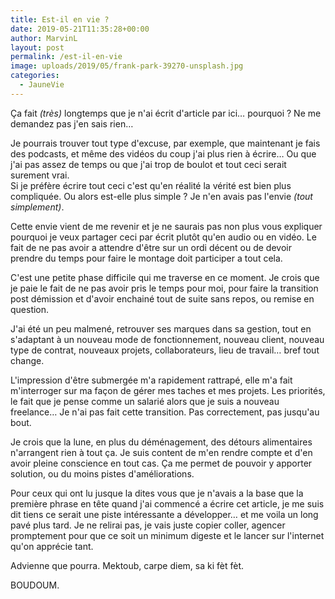 ```yaml
---
title: Est-il en vie ?
date: 2019-05-21T11:35:28+00:00
author: MarvinL
layout: post
permalink: /est-il-en-vie
image: uploads/2019/05/frank-park-39270-unsplash.jpg
categories:
  - JauneVie
---
```


Ça fait _(très)_ longtemps que je n'ai écrit d'article par ici… pourquoi ? 
Ne me demandez pas j'en sais rien…

Je pourrais trouver tout type d'excuse, par exemple, que maintenant je fais des podcasts, et même des vidéos du coup j'ai plus rien à écrire… Ou que j'ai pas assez de temps ou que j'ai trop de boulot et tout ceci serait surement vrai.  
Si je préfère écrire tout ceci c'est qu'en réalité la vérité est bien plus compliquée.
Ou alors est-elle plus simple ? Je n'en avais pas l'envie _(tout simplement)_. 

Cette envie vient de me revenir et je ne saurais pas non plus vous expliquer pourquoi je veux partager ceci par écrit plutôt qu'en audio ou en vidéo. 
Le fait de ne pas avoir a attendre d'être sur un ordi décent ou de devoir prendre du temps  pour faire le montage doit participer a tout cela.

C'est une petite phase difficile qui me traverse en ce moment. Je crois que je paie le fait de ne pas avoir pris le temps pour moi, pour faire la transition post démission et d'avoir enchainé tout de suite sans repos, ou remise en question. 

J'ai été un peu malmené, retrouver ses marques dans sa gestion, tout en s'adaptant à un nouveau mode de fonctionnement, nouveau client, nouveau type de contrat, nouveaux projets, collaborateurs, lieu de travail… bref tout change. 

L'impression d'être submergée m'a rapidement rattrapé, elle m'a fait m'interroger sur ma façon de gérer mes taches et mes projets. Les priorités, le fait que je pense comme un salarié alors que je suis a nouveau freelance… 
Je n'ai pas fait cette transition.  Pas correctement, pas jusqu'au bout. 

Je crois que la lune, en plus du déménagement, des détours alimentaires n'arrangent rien à tout ça. Je suis content de m'en rendre compte et d'en avoir pleine conscience en tout cas. Ça me permet de pouvoir y apporter solution, ou du moins pistes d'améliorations. 

Pour ceux qui ont lu jusque la dites vous que je n'avais a la base que la première phrase en tête quand j'ai commencé a écrire cet article, je me suis dit tiens ce serait une piste intéressante a développer… et me voila un long pavé plus tard. 
Je ne relirai pas, je vais juste copier coller, agencer promptement pour que ce soit un minimum digeste et le lancer sur l'internet qu'on apprécie tant. 

Advienne que pourra. Mektoub, carpe diem, sa ki fèt fèt. 

BOUDOUM.

